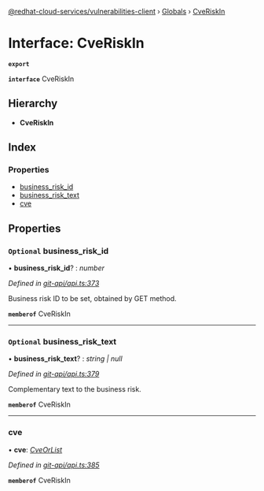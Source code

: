 [@redhat-cloud-services/vulnerabilities-client](../README.md) › [Globals](../globals.md) › [CveRiskIn](cveriskin.md)

# Interface: CveRiskIn

**`export`** 

**`interface`** CveRiskIn

## Hierarchy

* **CveRiskIn**

## Index

### Properties

* [business_risk_id](cveriskin.md#optional-business_risk_id)
* [business_risk_text](cveriskin.md#optional-business_risk_text)
* [cve](cveriskin.md#cve)

## Properties

### `Optional` business_risk_id

• **business_risk_id**? : *number*

*Defined in [git-api/api.ts:373](https://github.com/RedHatInsights/javascript-clients.gi/blob/master/packages/vulnerabilities/git-api/api.ts#L373)*

Business risk ID to be set, obtained by GET method.

**`memberof`** CveRiskIn

___

### `Optional` business_risk_text

• **business_risk_text**? : *string | null*

*Defined in [git-api/api.ts:379](https://github.com/RedHatInsights/javascript-clients.gi/blob/master/packages/vulnerabilities/git-api/api.ts#L379)*

Complementary text to the business risk.

**`memberof`** CveRiskIn

___

###  cve

• **cve**: *[CveOrList](../globals.md#cveorlist)*

*Defined in [git-api/api.ts:385](https://github.com/RedHatInsights/javascript-clients.gi/blob/master/packages/vulnerabilities/git-api/api.ts#L385)*

**`memberof`** CveRiskIn
